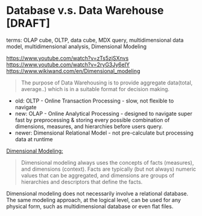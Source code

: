 # Database v.s. Data Warehouse [DRAFT]

terms: OLAP cube, OLTP, data cube, MDX query, multidimensional data model, multidimensional analysis, Dimensional Modeling

https://www.youtube.com/watch?v=zTs5zjSXnvs
https://www.youtube.com/watch?v=2ryG3Jy6eIY
https://www.wikiwand.com/en/Dimensional_modeling

> The purpose of Data Warehousing is to provide aggregate data(total, average..) which is in a suitable format for decision making.


- old: OLTP - Online Transaction Processing - slow, not flexible to navigate
- new: OLAP - Online Analytical Processing - designed to navigate super fast by preprocessing & storing every possible combination of dimensions, measures, and hierarchies before users query.
- newer: Dimensional Relational Model - not pre-calculate but processing data at runtime

[Dimensional Modeling:](https://www.wikiwand.com/en/Dimensional_modeling)
> Dimensional modeling always uses the concepts of facts (measures), and dimensions (context). 
Facts are typically (but not always) numeric values that can be aggregated, and dimensions are groups of hierarchies and descriptors that define the facts.

Dimensional modeling does not necessarily involve a relational database. The same modeling approach, at the logical level, can be used for any physical form, such as multidimensional database or even flat files. 